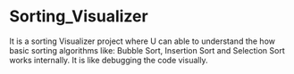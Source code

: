 # Sorting_Visualizer
It is a sorting Visualizer project where U can able to understand the how basic sorting algorithms like:
Bubble Sort, Insertion Sort and Selection Sort works internally.
It is like debugging the code visually.
